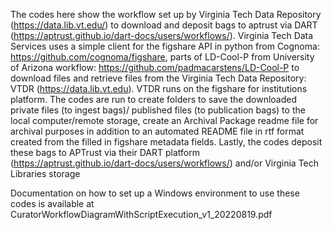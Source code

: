 The codes here show the workflow set up by Virginia Tech Data Repository (https://data.lib.vt.edu/) to download and deposit bags to aptrust via DART (https://aptrust.github.io/dart-docs/users/workflows/). Virginia Tech Data Services uses  a simple client for the figshare API in python from Cognoma: https://github.com/cognoma/figshare, parts of LD-Cool-P from University of Arizona workflow: https://github.com/padmacarstens/LD-Cool-P to download files and retrieve files from the Virginia Tech Data Repository: VTDR (https://data.lib.vt.edu). VTDR runs on the figshare for institutions platform.
The codes are run to create folders to save the downloaded private files (to ingest bags)/ published files (to publication bags) to the local computer/remote storage, create an Archival Package readme file for archival purposes in addition to an automated README file in rtf format created from the filled in figshare metadata fields.
Lastly, the codes deposit these bags to APTrust via their DART platform (https://aptrust.github.io/dart-docs/users/workflows/) and/or Virginia Tech Libraries storage 

Documentation on how to set up a Windows environment to use these codes is available at CuratorWorkflowDiagramWithScriptExecution_v1_20220819.pdf
